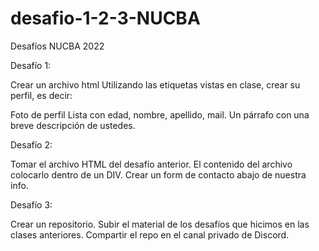 # desafio-1-2-3-NUCBA
Desafíos NUCBA 2022

Desafío 1:

Crear un archivo html
Utilizando las etiquetas vistas en clase, crear su perfil, es decir:

Foto de perfil
Lista con edad, nombre, apellido, mail.
Un párrafo con una breve descripción de ustedes.


Desafío 2:

Tomar el archivo HTML del desafío anterior.
El contenido del archivo colocarlo dentro de un DIV.
Crear un form de contacto abajo de nuestra info.


Desafío 3:

Crear un repositorio.
Subir el material de los desafíos que hicimos en las clases anteriores.
Compartir el repo en el canal privado de Discord.
